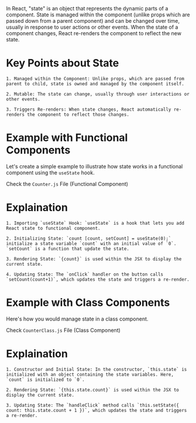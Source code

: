 In React, "state" is an object that represents the dynamic parts of a component. State is managed within the component (unlike props which are passed down from a parent component) and can be changed over time, usually in response to user actions or other events. When the state of a component changes, React re-renders the component to reflect the new state.

# Key Points about State

    1. Managed within the Component: Unlike props, which are passed from parent to child, state is owned and managed by the component itself.

    2. Mutable: The state can change, usually through user interactions or other events.

    3. Triggers Re-renders: When state changes, React automatically re-renders the component to reflect those changes.

# Example with Functional Components

Let's create a simple example to illustrate how state works in a functional component using the `useState` hook.

Check the `Counter.js` File (Functional Component)

# Explaination

    1. Importing `useState` Hook: `useState` is a hook that lets you add React state to functional component.

    2. Initializing State: `count [count, setCount] = useState(0);` initialize a state variable `count` with an initial value of `0`. `setCount` is a function that update the state.

    3. Rendering State: `{count}` is used within the JSX to display the current state.

    4. Updating State: The `onClick` handler on the button calls `setCount(count+1)`, which updates the state and triggers a re-render.


# Example with Class Components

Here's how you would manage state in a class component.

Check `CounterClass.js` File (Class Component)

# Explaination

    1. Constructor and Initial State: In the constructor, `this.state` is initialized with an object containing the state variables. Here, `count` is initialized to `0`.

    2. Rendering State: `{this.state.count}` is used within the JSX to display the current state.

    3. Updating State: The `handleClick` method calls `this.setState({ count: this.state.count + 1 })`, which updates the state and triggers a re-render.